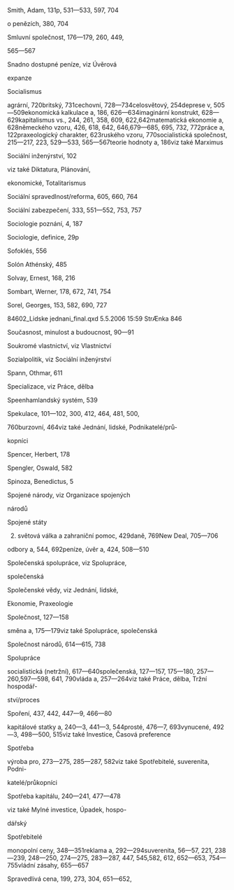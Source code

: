 Smith, Adam, 131p, 531—533, 597, 704

o penězích, 380, 704

Smluvní společnost, 176—179, 260, 449,

565—567

Snadno dostupné peníze, viz Úvěrová

expanze

Socialismus

agrární, 720britský, 731cechovní, 728—734celosvětový, 254deprese v, 505—509ekonomická kalkulace a, 186, 626—634imaginární konstrukt, 628—629kapitalismus vs., 244, 261, 358, 609, 622,642matematická ekonomie a, 628německého vzoru, 426, 618, 642, 646,679—685, 695, 732, 772práce a, 122praxeologický charakter, 623ruského vzoru, 770socialistická společnost, 215—217, 223, 529—533, 565—567teorie hodnoty a, 186viz také Marximus

Sociální inženýrství, 102

viz také Diktatura, Plánování,

ekonomické, Totalitarismus

Sociální spravedlnost/reforma, 605, 660, 764

Sociální zabezpečení, 333, 551—552, 753, 757

Sociologie poznání, 4, 187

Sociologie, definice, 29p

Sofoklés, 556

Solón Athénský, 485

Solvay, Ernest, 168, 216

Sombart, Werner, 178, 672, 741, 754

Sorel, Georges, 153, 582, 690, 727

84602_Lidske jednani_final.qxd 5.5.2006 15:59 StrÆnka 846

Současnost, minulost a budoucnost, 90—91

Soukromé vlastnictví, viz Vlastnictví

Sozialpolitik, viz Sociální inženýrství

Spann, Othmar, 611

Specializace, viz Práce, dělba

Speenhamlandský systém, 539

Spekulace, 101—102, 300, 412, 464, 481, 500,

760burzovní, 464viz také Jednání, lidské, Podnikatelé/prů-

kopníci

Spencer, Herbert, 178

Spengler, Oswald, 582

Spinoza, Benedictus, 5

Spojené národy, viz Organizace spojených

národů

Spojené státy

2. světová válka a zahraniční pomoc, 429daně, 769New Deal, 705—706

odbory a, 544, 692peníze, úvěr a, 424, 508—510

Společenská spolupráce, viz Spolupráce,

společenská

Společenské vědy, viz Jednání, lidské,

Ekonomie, Praxeologie

Společnost, 127—158

směna a, 175—179viz také Spolupráce, společenská

Společnost národů, 614—615, 738

Spolupráce

socialistická (netržní), 617—640společenská, 127—157, 175—180, 257—260,597—598, 641, 790vláda a, 257—264viz také Práce, dělba, Tržní hospodář-

ství/proces

Spoření, 437, 442, 447—9, 466—80

kapitálové statky a, 240—3, 441—3, 544prosté, 476—7, 693vynucené, 492—3, 498—500, 515viz také Investice, Časová preference

Spotřeba

výroba pro, 273—275, 285—287, 582viz také Spotřebitelé, suverenita, Podni-

katelé/průkopníci

Spotřeba kapitálu, 240—241, 477—478

viz také Mylné investice, Úpadek, hospo-

dářský

Spotřebitelé

monopolní ceny, 348—351reklama a, 292—294suverenita, 56—57, 221, 238—239, 248—250, 274—275, 283—287, 447, 545,582, 612, 652—653, 754—755vládní zásahy, 655—657

Spravedlivá cena, 199, 273, 304, 651—652,

